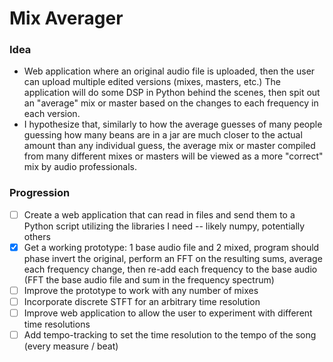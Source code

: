 # Mix Averager
### Idea
- Web application where an original audio file is uploaded, then the user can upload multiple edited versions (mixes, masters, etc.) The application will do some DSP in Python behind the scenes, then spit out an "average" mix or master based on the changes to each frequency in each version.
- I hypothesize that, similarly to how the average guesses of many people guessing how many beans are in a jar are much closer to the actual amount than any individual guess, the average mix or master compiled from many different mixes or masters will be viewed as a more "correct" mix by audio professionals.

### Progression
- [ ] Create a web application that can read in files and send them to a Python script utilizing the libraries I need -- likely numpy, potentially others
- [x] Get a working prototype: 1 base audio file and 2 mixed, program should phase invert the original, perform an FFT on the resulting sums, average each frequency change, then re-add each frequency to the base audio (FFT the base audio file and sum in the frequency spectrum)
- [ ] Improve the prototype to work with any number of mixes
- [ ] Incorporate discrete STFT for an arbitrary time resolution
- [ ] Improve web application to allow the user to experiment with different time resolutions
- [ ] Add tempo-tracking to set the time resolution to the tempo of the song (every measure / beat)
